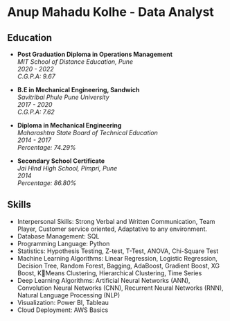 # Anup Mahadu Kolhe - Data Analyst 

## Education 

- **Post Graduation Diploma in Operations Management**  
  *MIT School of Distance Education, Pune*  
  *2020 - 2022*  
  *C.G.P.A: 9.67*

- **B.E in Mechanical Engineering, Sandwich**  
  *Savitribai Phule Pune University*  
  *2017 - 2020*  
  *C.G.P.A: 7.62*

- **Diploma in Mechanical Engineering**  
  *Maharashtra State Board of Technical Education*  
  *2014 - 2017*  
  *Percentage: 74.29%*

- **Secondary School Certificate**  
  *Jai Hind High School, Pimpri, Pune*  
  *2014*  
  *Percentage: 86.80%*

## Skills 

- Interpersonal Skills: Strong Verbal and Written Communication, Team Player, Customer service oriented, Adaptative to any environment.
- Database Management: SQL
- Programming Language: Python
- Statistics: Hypothesis Testing, Z-test, T-Test, ANOVA, Chi-Square Test
- Machine Learning Algorithms: Linear Regression, Logistic Regression, Decision Tree, Random Forest, Bagging, AdaBoost, Gradient Boost, XG Boost, K￾Means Clustering, Hierarchical Clustering, Time Series
- Deep Learning Algorithms: Artificial Neural Networks (ANN), Convolution Neural Networks (CNN), Recurrent Neural Networks (RNN), Natural Language Processing (NLP)
- Visualization: Power BI, Tableau
- Cloud Deployment: AWS Basics
